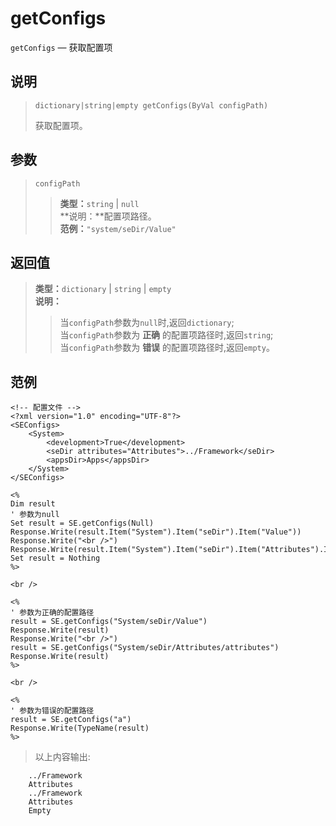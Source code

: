 getConfigs
==========
`getConfigs` &mdash; 获取配置项

说明
----
>     dictionary|string|empty getConfigs(ByVal configPath)
> 获取配置项。

参数
----
> `configPath`
>> **类型：**`string` | `null`  
>> **说明：**配置项路径。  
>> **范例：**`"system/seDir/Value"`

返回值
------
> **类型：**`dictionary` | `string` | `empty`  
> **说明：**  
>> 当`configPath`参数为`null`时,返回`dictionary`;  
>> 当`configPath`参数为 **正确** 的配置项路径时,返回`string`;  
>> 当`configPath`参数为 **错误** 的配置项路径时,返回`empty`。

范例
----
>
    <!-- 配置文件 -->
    <?xml version="1.0" encoding="UTF-8"?>
    <SEConfigs>
        <System>
            <development>True</development>
            <seDir attributes="Attributes">../Framework</seDir>
            <appsDir>Apps</appsDir>
        </System>
    </SEConfigs>
>>
>
    <%
    Dim result
    ' 参数为null
    Set result = SE.getConfigs(Null)
    Response.Write(result.Item("System").Item("seDir").Item("Value"))
    Response.Write("<br />")
    Response.Write(result.Item("System").Item("seDir").Item("Attributes").Item("attributes"))
    Set result = Nothing
    %>
>
    <br />
>
    <%
    ' 参数为正确的配置路径
    result = SE.getConfigs("System/seDir/Value")
    Response.Write(result)
    Response.Write("<br />")
    result = SE.getConfigs("System/seDir/Attributes/attributes")
    Response.Write(result)
    %>
>
    <br />
>
    <%
    ' 参数为错误的配置路径
    result = SE.getConfigs("a")
    Response.Write(TypeName(result)
    %>
>   以上内容输出:
>
        ../Framework
        Attributes
        ../Framework
        Attributes
        Empty